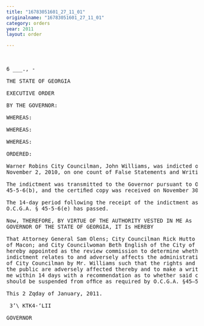 ```yaml
---
title: "16783051601_27_11_01"
originalname: "16783051601_27_11_01"
category: orders
year: 2011
layout: order

---
```

<pre>
 

6 ___., -

THE STATE OF GEORGIA

EXECUTIVE ORDER

BY THE GOVERNOR:

WHEREAS:

WHEREAS:

WHEREAS:

ORDERED:

Warner Robins City Councilman, John Williams, was indicted on
November 2, 2010, on one count of False Statements and Writings; and

The indictment was transmitted to the Governor pursuant to O.C.G.A. §
45-5-6(b), and the certiﬁed copy was received on November 30, 2010; and

The 14-day period following the receipt of the indictment as prescribed by
O.C.G.A. § 45-5-6(e) has passed.

Now, THEREFORE, BY VIRTUE OF THE AUTHORITY VESTED IN ME As
GOVERNOR OF THE STATE OF GEORGIA, IT Is HEREBY

That Attorney General Sam Olens; City Councilman Rick Hutto of the City
of Macon; and City Councilwoman Beth English of the City of Vienna; are
hereby appointed as the review commission to determine whether the
indictment relates to and adversely affects the administration of the ofﬁce
of City Councilman by Mr. Williams such that the rights and interests of
the public are adversely affected thereby and to make a written report to
me within 14 days with a recommendation as to whether said councilman
should be suspended from ofﬁce as required by O.C.G.A. §45—5—6(e).

This 2 Zqday of January, 2011.

 3’\ KTK4-‘LII

GOVERNOR

</pre>
